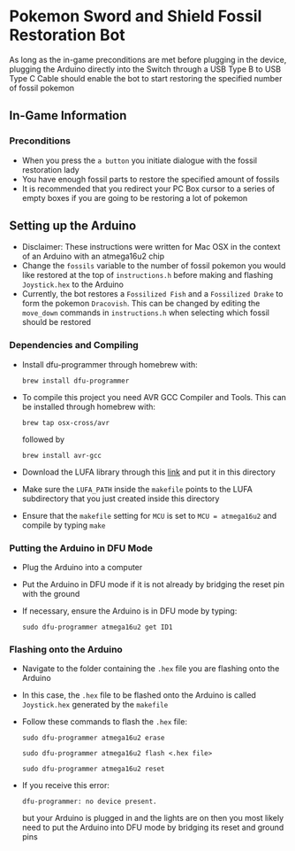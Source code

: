 # Pokemon Sword and Shield Fossil Restoration Bot

As long as the in-game preconditions are met before plugging in the device, plugging the Arduino directly into the Switch through a USB Type B to USB Type C Cable should enable the bot to start restoring the specified number of fossil pokemon

## In-Game Information

### Preconditions

- When you press the `a button` you initiate dialogue with the fossil restoration lady
- You have enough fossil parts to restore the specified amount of fossils
- It is recommended that you redirect your PC Box cursor to a series of empty boxes if you are going to be restoring a lot of pokemon

## Setting up the Arduino

- Disclaimer: These instructions were written for Mac OSX in the context of an Arduino with an atmega16u2 chip
- Change the `fossils` variable to the number of fossil pokemon you would like restored at the top of `instructions.h` before making and flashing `Joystick.hex` to the Arduino
- Currently, the bot restores a `Fossilized Fish` and a `Fossilized Drake` to form the pokemon `Dracovish`. This can be changed by editing the `move_down` commands in `instructions.h` when selecting which fossil should be restored

### Dependencies and Compiling

- Install dfu-programmer through homebrew with:

    `brew install dfu-programmer`
- To compile this project you need AVR GCC Compiler and Tools. This can be installed through homebrew with:

    `brew tap osx-cross/avr`

    followed by

    `brew install avr-gcc`
- Download the LUFA library through this [link](http://www.fourwalledcubicle.com/LUFA.php) and put it in this directory
- Make sure the `LUFA_PATH` inside the `makefile` points to the LUFA subdirectory that you just created inside this directory
- Ensure that the `makefile` setting for `MCU` is set to `MCU = atmega16u2` and compile by typing `make`

### Putting the Arduino in DFU Mode

- Plug the Arduino into a computer
- Put the Arduino in DFU mode if it is not already by bridging the reset pin with the ground
- If necessary, ensure the Arduino is in DFU mode by typing:

    `sudo dfu-programmer atmega16u2 get ID1`

### Flashing onto the Arduino

- Navigate to the folder containing the `.hex` file you are flashing onto the Arduino
- In this case, the `.hex` file to be flashed onto the Arduino is called `Joystick.hex` generated by the `makefile`
- Follow these commands to flash the `.hex` file:

    `sudo dfu-programmer atmega16u2 erase`

    `sudo dfu-programmer atmega16u2 flash <.hex file>`

    `sudo dfu-programmer atmega16u2 reset`

- If you receive this error:

    `dfu-programmer: no device present.`

    but your Arduino is plugged in and the lights are on then you most likely need to put the Arduino into DFU mode by bridging its reset and ground pins